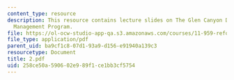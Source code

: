 ```yaml
---
content_type: resource
description: This resource contains lecture slides on The Glen Canyon Dam Adaptive
  Management Program.
file: https://ol-ocw-studio-app-qa.s3.amazonaws.com/courses/11-959-reforming-natural-resources-governance-failings-of-scientific-rationalism-and-alternatives-for-building-common-ground-january-iap-2007/258ce50a590602e989f1ce1bb3cf5754_2.pdf
file_type: application/pdf
parent_uid: ba9cf1c8-07d1-93a9-d156-e91940a139c3
resourcetype: Document
title: 2.pdf
uid: 258ce50a-5906-02e9-89f1-ce1bb3cf5754
---
```

